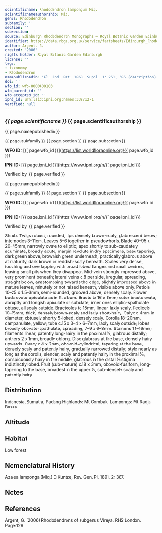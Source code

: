 ```yaml
---
scientificname: Rhododendron lampongum Miq.
scientificnameauthorship: Miq.
genus: Rhododendron
subfamily: ''
section: ''
subsection: ''
source: Edinburgh Rhododendron Monographs – Royal Botanic Garden Edinburgh
identifier: https://data.rbge.org.uk/service/factsheets/Edinburgh_Rhododendron_Monographs.xhtml
author: Argent, G.
created: '2006'
rights holder: Royal Botanic Garden Edinburgh
license: ''
tags:
- taxonomy
- Rhododendron
namepublishedin: 'Fl. Ind. Bat. 1860. Suppl. 1: 251, 585 (description).'
doi: ''
wfo_id: wfo-0000400103
wfo_parent_id: ''
wfo_accepted_id: ''
ipni_id: urn:lsid:ipni.org:names:332712-1
verified: null
---
```

### _{{ page.scientificname }}_ {{ page.scientificauthorship }}
 {{ page.namepublishedin }}

{{ page.subfamily }} {{ page.section }} {{ page.subsection }}

**WFO ID:** [{{ page.wfo_id }}](https://list.worldfloraonline.org/{{ page.wfo_id }})

**IPNI ID:** [{{ page.ipni_id }}](https://www.ipni.org/n/{{ page.ipni_id }})

Verified by: {{ page.verified }}

 {{ page.namepublishedin }}

{{ page.subfamily }} {{ page.section }} {{ page.subsection }}

**WFO ID:** [{{ page.wfo_id }}](https://list.worldfloraonline.org/{{ page.wfo_id }})

**IPNI ID:** [{{ page.ipni_id }}](https://www.ipni.org/n/{{ page.ipni_id }})

Verified by: {{ page.verified }}



Shrub. Twigs robust, rounded, tips densely brown-scaly, glabrescent below; internodes 3–11cm. Leaves 5–6 together in pseudowhorls. Blade 40–95 x 20–45mm, narrowly ovate to elliptic; apex shortly to sub-caudately acuminate, broadly acute; margin revolute in dry specimens; base tapering, dark green above, brownish green underneath, practically glabrous above at maturity, dark brown or reddish-scaly beneath. Scales very dense, touching and overlapping with broad lobed flanges and small centres, leaving small pits when they disappear. Mid-vein strongly impressed above, very prominent beneath; lateral veins c.8 per side, irregular, spreading, straight below, anastomosing towards the edge, slightly impressed above in mature leaves, minutely or not raised beneath, visible above only. Petiole 10–25 x 1.5–3mm, semi-rounded, grooved above, densely scaly. Flower buds ovate-apiculate as in R. album. Bracts to 16 x 6mm; outer bracts ovate, abruptly and longish apiculate or subulate, inner ones elliptic-spathulate, obtuse, all scaly outside. Bracteoles to 15mm, linear, laxly scaly. Pedicels 10–15mm, thick, densely brown-scaly and laxly short-hairy. Calyx c.4mm in diameter, obtusely shortly 5-lobed, densely scaly. Corolla 18–20mm, campanulate, yellow; tube c.15 x 3–4 x 6–7mm, laxly scaly outside; lobes broadly obovate-spathulate, spreading, 7–9 x 6–8mm. Stamens 14–16mm; filaments linear, patently long-hairy in the proximal 1⁄3, glabrous distally; anthers 2 x 1mm, broadly oblong. Disc glabrous at the base, densely hairy upwards. Ovary c.4 x 2mm, obovoid-cylindrical, tapering at the base, densely scaly and patently hairy, gradually narrowed distally; style nearly as long as the corolla, slender, scaly and patently hairy in the proximal 1⁄3, conspicuously hairy in the middle, glabrous in the distal 1⁄3 stigma indistinctly lobed. Fruit (sub-mature) c.18 x 3mm, obovoid-fusiform, long-tapering to the base, broadest in the upper 1⁄3, sub-densely scaly and patently hairy.

## Distribution
Indonesia, Sumatra, Padang Highlands: Mt Gombak; Lampongs: Mt Radja Bassa

## Altitude


## Habitat
Low forest

## Nomenclatural History
Azalea lamponga (Miq.) O.Kuntze, Rev. Gen. Pl. 1891. 2: 387.
                       
## Notes


## References

Argent, G. (2006) Rhododendrons of subgenus Vireya. RHS:London. Page:129
